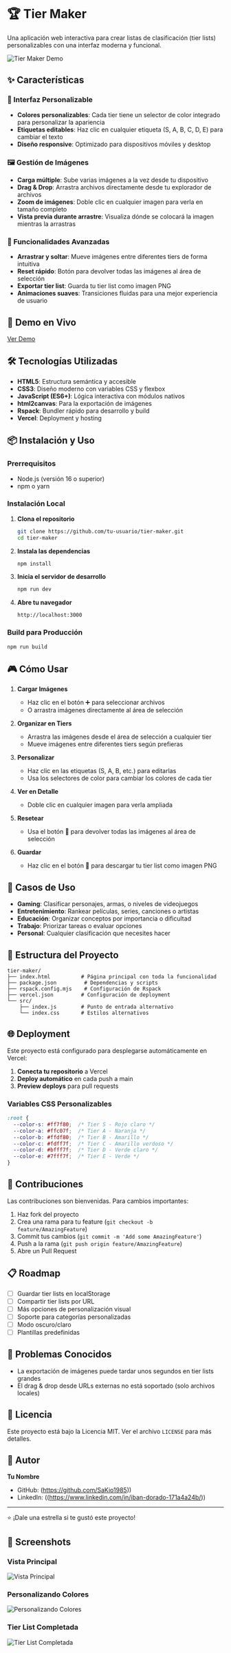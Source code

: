 # 🏆 Tier Maker

Una aplicación web interactiva para crear listas de clasificación (tier lists) personalizables con una interfaz moderna y funcional.

![Tier Maker Demo](https://tier-list-alpha.vercel.app/)

## ✨ Características

### 🎨 Interfaz Personalizable
- **Colores personalizables**: Cada tier tiene un selector de color integrado para personalizar la apariencia
- **Etiquetas editables**: Haz clic en cualquier etiqueta (S, A, B, C, D, E) para cambiar el texto
- **Diseño responsive**: Optimizado para dispositivos móviles y desktop

### 🖼️ Gestión de Imágenes
- **Carga múltiple**: Sube varias imágenes a la vez desde tu dispositivo
- **Drag & Drop**: Arrastra archivos directamente desde tu explorador de archivos
- **Zoom de imágenes**: Doble clic en cualquier imagen para verla en tamaño completo
- **Vista previa durante arrastre**: Visualiza dónde se colocará la imagen mientras la arrastras

### 🎯 Funcionalidades Avanzadas
- **Arrastrar y soltar**: Mueve imágenes entre diferentes tiers de forma intuitiva
- **Reset rápido**: Botón para devolver todas las imágenes al área de selección
- **Exportar tier list**: Guarda tu tier list como imagen PNG
- **Animaciones suaves**: Transiciones fluidas para una mejor experiencia de usuario

## 🚀 Demo en Vivo

[Ver Demo]([https://tu-tiermaker.vercel.app]) 

## 🛠️ Tecnologías Utilizadas

- **HTML5**: Estructura semántica y accesible
- **CSS3**: Diseño moderno con variables CSS y flexbox
- **JavaScript (ES6+)**: Lógica interactiva con módulos nativos
- **html2canvas**: Para la exportación de imágenes
- **Rspack**: Bundler rápido para desarrollo y build
- **Vercel**: Deployment y hosting

## 📦 Instalación y Uso

### Prerrequisitos
- Node.js (versión 16 o superior)
- npm o yarn

### Instalación Local

1. **Clona el repositorio**
   ```bash
   git clone https://github.com/tu-usuario/tier-maker.git
   cd tier-maker
   ```

2. **Instala las dependencias**
   ```bash
   npm install
   ```

3. **Inicia el servidor de desarrollo**
   ```bash
   npm run dev
   ```

4. **Abre tu navegador**
   ```
   http://localhost:3000
   ```

### Build para Producción

```bash
npm run build
```

## 🎮 Cómo Usar

1. **Cargar Imágenes**
   - Haz clic en el botón ➕ para seleccionar archivos
   - O arrastra imágenes directamente al área de selección

2. **Organizar en Tiers**
   - Arrastra las imágenes desde el área de selección a cualquier tier
   - Mueve imágenes entre diferentes tiers según prefieras

3. **Personalizar**
   - Haz clic en las etiquetas (S, A, B, etc.) para editarlas
   - Usa los selectores de color para cambiar los colores de cada tier

4. **Ver en Detalle**
   - Doble clic en cualquier imagen para verla ampliada

5. **Resetear**
   - Usa el botón 🔄 para devolver todas las imágenes al área de selección

6. **Guardar**
   - Haz clic en el botón 💾 para descargar tu tier list como imagen PNG

## 🎯 Casos de Uso

- **Gaming**: Clasificar personajes, armas, o niveles de videojuegos
- **Entretenimiento**: Rankear películas, series, canciones o artistas
- **Educación**: Organizar conceptos por importancia o dificultad
- **Trabajo**: Priorizar tareas o evaluar opciones
- **Personal**: Cualquier clasificación que necesites hacer

## 🔧 Estructura del Proyecto

```
tier-maker/
├── index.html          # Página principal con toda la funcionalidad
├── package.json         # Dependencias y scripts
├── rspack.config.mjs    # Configuración de Rspack
├── vercel.json         # Configuración de deployment
└── src/
    ├── index.js        # Punto de entrada alternativo
    └── index.css       # Estilos alternativos
```

## 🌐 Deployment

Este proyecto está configurado para desplegarse automáticamente en Vercel:

1. **Conecta tu repositorio** a Vercel
2. **Deploy automático** en cada push a main
3. **Preview deploys** para pull requests

### Variables CSS Personalizables

```css
:root {
  --color-s: #ff7f80;  /* Tier S - Rojo claro */
  --color-a: #ffc07f;  /* Tier A - Naranja */
  --color-b: #ffdf80;  /* Tier B - Amarillo */
  --color-c: #fdff7f;  /* Tier C - Amarillo verdoso */
  --color-d: #bfff7f;  /* Tier D - Verde claro */
  --color-e: #7fff7f;  /* Tier E - Verde */
}
```

## 🤝 Contribuciones

Las contribuciones son bienvenidas. Para cambios importantes:

1. Haz fork del proyecto
2. Crea una rama para tu feature (`git checkout -b feature/AmazingFeature`)
3. Commit tus cambios (`git commit -m 'Add some AmazingFeature'`)
4. Push a la rama (`git push origin feature/AmazingFeature`)
5. Abre un Pull Request

## 📋 Roadmap

- [ ] Guardar tier lists en localStorage
- [ ] Compartir tier lists por URL
- [ ] Más opciones de personalización visual
- [ ] Soporte para categorías personalizadas
- [ ] Modo oscuro/claro
- [ ] Plantillas predefinidas

## 🐛 Problemas Conocidos

- La exportación de imágenes puede tardar unos segundos en tier lists grandes
- El drag & drop desde URLs externas no está soportado (solo archivos locales)

## 📄 Licencia

Este proyecto está bajo la Licencia MIT. Ver el archivo `LICENSE` para más detalles.

## 👤 Autor

**Tu Nombre**
- GitHub: (https://github.com/SaKio1985))
- LinkedIn: ((https://www.linkedin.com/in/iban-dorado-171a4a24b/))

---

⭐ ¡Dale una estrella si te gustó este proyecto!

## 📸 Screenshots

### Vista Principal
![Vista Principal](https://res.cloudinary.com/dko8avpyk/image/upload/v1749729804/Tier_Maker_mthasj.png)

### Personalizando Colores
![Personalizando Colores](https://res.cloudinary.com/dko8avpyk/image/upload/v1749729804/Tier-cambio_color_untjui.png)

### Tier List Completada
![Tier List Completada](https://res.cloudinary.com/dko8avpyk/image/upload/v1749729804/tier_final_ogxtjb.png)
